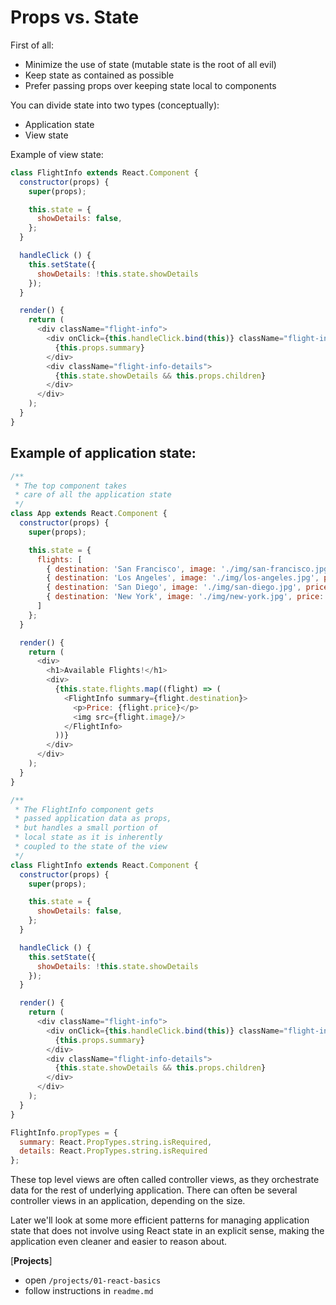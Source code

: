 Props vs. State
===============

First of all:

- Minimize the use of state (mutable state is the root of all evil)
- Keep state as contained as possible
- Prefer passing props over keeping state local to components

You can divide state into two types (conceptually):

- Application state
- View state

Example of view state:

```js
class FlightInfo extends React.Component {
  constructor(props) {
    super(props);

    this.state = {
      showDetails: false,
    };
  }

  handleClick () {
    this.setState({
      showDetails: !this.state.showDetails
    });
  }

  render() {
    return (
      <div className="flight-info">
        <div onClick={this.handleClick.bind(this)} className="flight-info-summary">
          {this.props.summary}
        </div>
        <div className="flight-info-details">
          {this.state.showDetails && this.props.children}
        </div>
      </div>
    );
  }
}
```

Example of application state:
-----------------------------

```js
/**
 * The top component takes
 * care of all the application state
 */
class App extends React.Component {
  constructor(props) {
    super(props);

    this.state = {
      flights: [
        { destination: 'San Francisco', image: './img/san-francisco.jpg', price: 5000 },
        { destination: 'Los Angeles', image: './img/los-angeles.jpg', price: 4000 },
        { destination: 'San Diego', image: './img/san-diego.jpg', price: 6000 },
        { destination: 'New York', image: './img/new-york.jpg', price: 3000 },
      ]
    };
  }

  render() {
    return (
      <div>
        <h1>Available Flights!</h1>
        <div>
          {this.state.flights.map((flight) => (
            <FlightInfo summary={flight.destination}>
              <p>Price: {flight.price}</p>
              <img src={flight.image}/>
            </FlightInfo>
          ))}
        </div>
      </div>
    );
  }
}

/**
 * The FlightInfo component gets
 * passed application data as props,
 * but handles a small portion of
 * local state as it is inherently
 * coupled to the state of the view
 */
class FlightInfo extends React.Component {
  constructor(props) {
    super(props);

    this.state = {
      showDetails: false,
    };
  }

  handleClick () {
    this.setState({
      showDetails: !this.state.showDetails
    });
  }

  render() {
    return (
      <div className="flight-info">
        <div onClick={this.handleClick.bind(this)} className="flight-info-summary">
          {this.props.summary}
        </div>
        <div className="flight-info-details">
          {this.state.showDetails && this.props.children}
        </div>
      </div>
    );
  }
}

FlightInfo.propTypes = {
  summary: React.PropTypes.string.isRequired,
  details: React.PropTypes.string.isRequired
};
```

These top level views are often called
controller views, as they orchestrate
data for the rest of underlying application.
There can often be several controller views
in an application, depending on the size.


Later we'll look at some more efficient patterns
for managing application state that does not
involve using React state in an explicit sense,
making the application even cleaner and easier
to reason about.

[**Projects**]

- open `/projects/01-react-basics`
- follow instructions in `readme.md`
